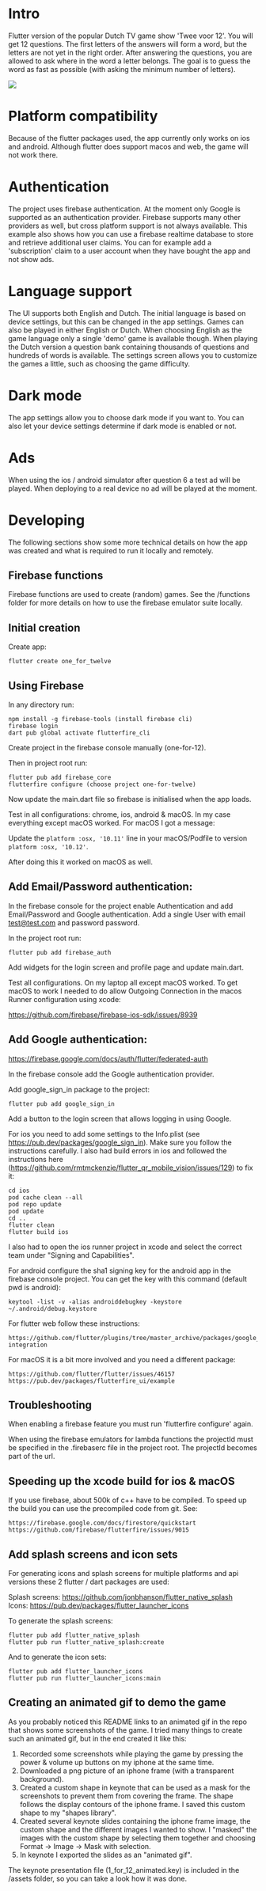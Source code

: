 # Intro

Flutter version of the popular Dutch TV game show 'Twee voor 12'. You will get 12 questions. The first letters of the answers will form a word, but the letters are not yet in the right order. After answering the questions, you are allowed to ask where in the word a letter belongs. The goal is to guess the word as fast as possible (with asking the minimum number of letters).

![](assets/1_for_12_animated.gif)

# Platform compatibility

Because of the flutter packages used, the app currently only works on ios and android. Although flutter does support macos and web, the game will not work there.

# Authentication

The project uses firebase authentication. At the moment only Google is supported as an authentication provider. Firebase supports many other providers as well, but cross platform support is not always available. This example also shows how you can use a firebase realtime database to store and retrieve additional user claims. You can for example add a 'subscription' claim to a user account when they have bought the app and not show ads.

# Language support

The UI supports both English and Dutch. The initial language is based on device settings, but this can be changed in the app settings. Games can also be played in either English or Dutch. When choosing English as the game language only a single 'demo' game is available though. When playing the Dutch version a question bank containing thousands of questions and hundreds of words is available. The settings screen allows you to customize the games a little, such as choosing the game difficulty.

# Dark mode

The app settings allow you to choose dark mode if you want to. You can also let your device settings determine if dark mode is enabled or not.

# Ads

When using the ios / android simulator after question 6 a test ad will be played. When deploying to a real device no ad will be played at the moment.

# Developing

The following sections show some more technical details on how the app was created and what is required to run it locally and remotely.

## Firebase functions

Firebase functions are used to create (random) games. See the /functions folder for more details on how to use the firebase emulator suite locally.

## Initial creation

Create app:

```
flutter create one_for_twelve
```

## Using Firebase

In any directory run:

```
npm install -g firebase-tools (install firebase cli)
firebase login
dart pub global activate flutterfire_cli
```

Create project in the firebase console manually (one-for-12).

Then in project root run:

```
flutter pub add firebase_core
flutterfire configure (choose project one-for-twelve)
```

Now update the main.dart file so firebase is initialised when the app loads.

Test in all configurations: chrome, ios, android & macOS. In my case everything except macOS worked. For macOS I got a message:

Update the `platform :osx, '10.11'` line in your macOS/Podfile to version `platform :osx, '10.12'`.

After doing this it worked on macOS as well.

## Add Email/Password authentication:

In the firebase console for the project enable Authentication and add Email/Password and Google authentication. Add a single User with email test@test.com and password password.

In the project root run:

```
flutter pub add firebase_auth
```

Add widgets for the login screen and profile page and update main.dart.

Test all configurations. On my laptop all except macOS worked. To get macOS to work I needed to do allow Outgoing Connection in the macos Runner configuration using xcode:

https://github.com/firebase/firebase-ios-sdk/issues/8939

## Add Google authentication:

https://firebase.google.com/docs/auth/flutter/federated-auth

In the firebase console add the Google authentication provider.

Add google_sign_in package to the project:

```
flutter pub add google_sign_in
```

Add a button to the login screen that allows logging in using Google.

For ios you need to add some settings to the Info.plist (see https://pub.dev/packages/google_sign_in). Make sure you follow the instructions carefully.
I also had build errors in ios and followed the instructions here (https://github.com/rmtmckenzie/flutter_qr_mobile_vision/issues/129) to fix it:

```
cd ios
pod cache clean --all
pod repo update
pod update
cd ..
flutter clean
flutter build ios
```

I also had to open the ios runner project in xcode and select the correct team under "Signing and Capabilities".

For android configure the sha1 signing key for the android app in the firebase console project. You can get the key with this command (default pwd is android):

```
keytool -list -v -alias androiddebugkey -keystore ~/.android/debug.keystore
```

For flutter web follow these instructions:

```
https://github.com/flutter/plugins/tree/master_archive/packages/google_sign_in/google_sign_in_web#web-integration
```

For macOS it is a bit more involved and you need a different package:

```
https://github.com/flutter/flutter/issues/46157
https://pub.dev/packages/flutterfire_ui/example
```

## Troubleshooting

When enabling a firebase feature you must run 'flutterfire configure' again.

When using the firebase emulators for lambda functions the projectId must be specified in the .firebaserc file in the project root. The projectId becomes part of the url.

## Speeding up the xcode build for ios & macOS

If you use firebase, about 500k of c++ have to be compiled. To speed up the build you can use the precompiled code from git. See:

```
https://firebase.google.com/docs/firestore/quickstart
https://github.com/firebase/flutterfire/issues/9015
```

## Add splash screens and icon sets

For generating icons and splash screens for multiple platforms and api versions these 2 flutter / dart packages are used:

Splash screens: https://github.com/jonbhanson/flutter_native_splash  
Icons: https://pub.dev/packages/flutter_launcher_icons

To generate the splash screens:

```
flutter pub add flutter_native_splash
flutter pub run flutter_native_splash:create
```

And to generate the icon sets:

```
flutter pub add flutter_launcher_icons
flutter pub run flutter_launcher_icons:main
```

## Creating an animated gif to demo the game

As you probably noticed this README links to an animated gif in the repo that shows some screenshots of the game. I tried many things to create such an animated gif, but in the end created it like this:

1. Recorded some screenshots while playing the game by pressing the power & volume up buttons on my iphone at the same time.
2. Downloaded a png picture of an iphone frame (with a transparent background).
3. Created a custom shape in keynote that can be used as a mask for the screenshots to prevent them from covering the frame. The shape follows the display contours of the iphone frame. I saved this custom shape to my "shapes library".
4. Created several keynote slides containing the iphone frame image, the custom shape and the different images I wanted to show. I "masked" the images with the custom shape by selecting them together and choosing Format -> Image -> Mask with selection.
5. In keynote I exported the slides as an "animated gif".

The keynote presentation file (1_for_12_animated.key) is included in the /assets folder, so you can take a look how it was done.
